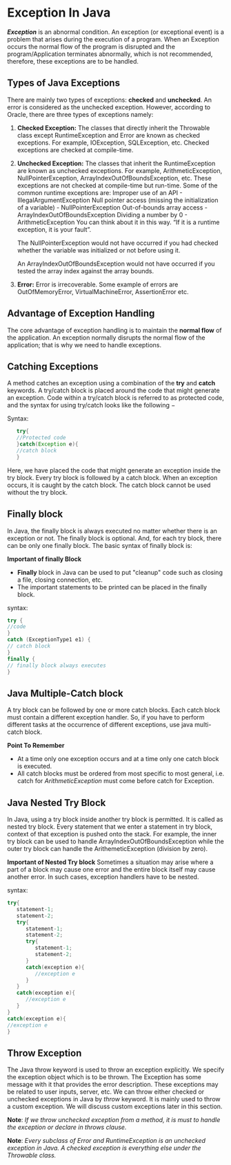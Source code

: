 # Exception In Java

**_Exception_** is an abnormal condition.
An exception (or exceptional event) is a problem that arises during the execution of a program. When an Exception occurs the normal flow of the program is disrupted and the program/Application terminates abnormally, which is not recommended, therefore, these exceptions are to be handled.

## Types of Java Exceptions

There are mainly two types of exceptions: **checked** and **unchecked**. An error is considered as the unchecked exception. However, according to Oracle, there are three types of exceptions namely:

1. **Checked Exception:**
   The classes that directly inherit the Throwable class except RuntimeException and Error are known as checked exceptions. For example, IOException, SQLException, etc. Checked exceptions are checked at compile-time.

2. **Unchecked Exception:**
   The classes that inherit the RuntimeException are known as unchecked exceptions. For example, ArithmeticException, NullPointerException, ArrayIndexOutOfBoundsException, etc.
   These exceptions are not checked at compile-time but run-time. Some of the common runtime exceptions are:
   Improper use of an API - IllegalArgumentException
   Null pointer access (missing the initialization of a variable) - NullPointerException
   Out-of-bounds array access - ArrayIndexOutOfBoundsException
   Dividing a number by 0 - ArithmeticException
   You can think about it in this way. “If it is a runtime exception, it is your fault”.

   The NullPointerException would not have occurred if you had checked whether the variable was initialized or not before using it.

   An ArrayIndexOutOfBoundsException would not have occurred if you tested the array index against the array bounds.

3. **Error:**
   Error is irrecoverable. Some example of errors are OutOfMemoryError, VirtualMachineError, AssertionError etc.

## Advantage of Exception Handling

The core advantage of exception handling is to maintain the **normal flow** of the application. An exception normally disrupts the normal flow of the application; that is why we need to handle exceptions.

## Catching Exceptions

A method catches an exception using a combination of the **try** and **catch** keywords. A try/catch block is placed around the code that might generate an exception. Code within a try/catch block is referred to as protected code, and the syntax for using try/catch looks like the following −

Syntax:

```java
   try{
   //Protected code
   }catch(Exception e){
   //catch block
   }

```

Here, we have placed the code that might generate an exception inside the try block. Every try block is followed by a catch block.
When an exception occurs, it is caught by the catch block. The catch block cannot be used without the try block.

## **Finally** block

In Java, the finally block is always executed no matter whether there is an exception or not.
The finally block is optional. And, for each try block, there can be only one finally block.
The basic syntax of finally block is:

**Important of finally Block**

- **Finally** block in Java can be used to put "cleanup" code such as closing a file, closing connection, etc.
- The important statements to be printed can be placed in the finally block.

syntax:

```java
try {
//code
}
catch (ExceptionType1 e1) {
// catch block
}
finally {
// finally block always executes
}
```

## Java Multiple-Catch block

A try block can be followed by one or more catch blocks. Each catch block must contain a different exception handler. So, if you have to perform different tasks at the occurrence of different exceptions, use java multi-catch block.

**Point To Remember**

- At a time only one exception occurs and at a time only one catch block is executed.
- All catch blocks must be ordered from most specific to most general, i.e. catch for _ArithmeticException_ must come before catch for Exception.

## Java Nested Try Block

In Java, using a try block inside another try block is permitted. It is called as nested try block. Every statement that we enter a statement in try block, context of that exception is pushed onto the stack. For example, the inner try block can be used to handle ArrayIndexOutOfBoundsException while the outer try block can handle the ArithemeticException (division by zero).

**Important of Nested Try block**
Sometimes a situation may arise where a part of a block may cause one error and the entire block itself may cause another error. In such cases, exception handlers have to be nested.

syntax:

```java
try{
   statement-1;
   statement-2;
   try{
      statement-1;
      statement-2;
      try{
         statement-1;
         statement-2;
      }
      catch(exception e){
         //exception e
      }
   }
   catch(exception e){
      //exception e
   }
}
catch(exception e){
//exception e
}

```

## Throw Exception

The Java throw keyword is used to throw an exception explicitly. We specify the exception object which is to be thrown. The Exception has some message with it that provides the error description. These exceptions may be related to user inputs, server, etc.
We can throw either checked or unchecked exceptions in Java by _throw_ keyword. It is mainly used to throw a custom exception. We will discuss custom exceptions later in this section.

**Note**: _If we throw unchecked exception from a method, it is must to handle the exception or declare in throws clause._

**Note**: _Every subclass of Error and RuntimeException is an unchecked exception in Java. A checked exception is everything else under the Throwable class._
